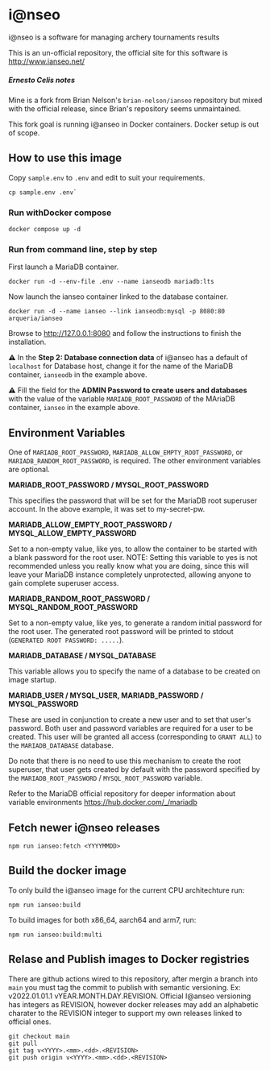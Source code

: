 # i@nseo

i@nseo is a software for managing archery tournaments results

This is an un-official repository, the official site for this software
is http://www.ianseo.net/

##### Ernesto Celis notes

Mine is a fork from Brian Nelson's `brian-nelson/ianseo` repository but
mixed with the official release, since Brian's repository seems
unmaintained.

This fork goal is running i@anseo in Docker containers. Docker setup is
out of scope.

## How to use this image

Copy `sample.env` to `.env` and edit to suit your requirements.

```
cp sample.env .env`
```

### Run withDocker compose

```
docker compose up -d
```

### Run from command line, step by step

First launch a MariaDB container.

```
docker run -d --env-file .env --name ianseodb mariadb:lts
```

Now launch the ianseo container linked to the database container.

```
docker run -d --name ianseo --link ianseodb:mysql -p 8080:80 arqueria/ianseo
```

Browse to http://127.0.0.1:8080 and follow the instructions to
finish the installation.

⚠️  In the **Step 2: Database connection data** of i@anseo has a default of
`localhost` for Database host, change it for the name of the MariaDB
container, `ianseodb` in the example above.

⚠️  Fill the field for the **ADMIN Password to create users and databases**
with the value of the variable `MARIADB_ROOT_PASSWORD` of the MAriaDB
container, `ianseo` in the example above.

## Environment Variables

One of `MARIADB_ROOT_PASSWORD`, `MARIADB_ALLOW_EMPTY_ROOT_PASSWORD`, or
`MARIADB_RANDOM_ROOT_PASSWORD`, is required. The other environment
variables are optional.

**MARIADB_ROOT_PASSWORD / MYSQL_ROOT_PASSWORD**

This specifies the password that will be set for the MariaDB root
superuser account. In the above example, it was set to my-secret-pw.

**MARIADB_ALLOW_EMPTY_ROOT_PASSWORD / MYSQL_ALLOW_EMPTY_PASSWORD**

Set to a non-empty value, like yes, to allow the container to be started
with a blank password for the root user. NOTE: Setting this variable to
yes is not recommended unless you really know what you are doing, since
this will leave your MariaDB instance completely unprotected, allowing
anyone to gain complete superuser access.

**MARIADB_RANDOM_ROOT_PASSWORD / MYSQL_RANDOM_ROOT_PASSWORD**

Set to a non-empty value, like yes, to generate a random initial
password for the root user. The generated root password will be printed
to stdout (`GENERATED ROOT PASSWORD: .....`).

**MARIADB_DATABASE / MYSQL_DATABASE**

This variable allows you to specify the name of a database to be created
on image startup.

**MARIADB_USER / MYSQL_USER, MARIADB_PASSWORD / MYSQL_PASSWORD**

These are used in conjunction to create a new user and to set that
user's password. Both user and password variables are required for a
user to be created. This user will be granted all access (corresponding
to `GRANT ALL`) to the `MARIADB_DATABASE` database.

Do note that there is no need to use this mechanism to create the root
superuser, that user gets created by default with the password specified
by the `MARIADB_ROOT_PASSWORD` / `MYSQL_ROOT_PASSWORD` variable.

Refer to the MariaDB official repository for deeper information about
variable environments https://hub.docker.com/_/mariadb

## Fetch newer i@nseo releases

```
npm run ianseo:fetch <YYYYMMDD>
```

## Build the docker image

To only build the i@anseo image for the current CPU architechture run:

```
npm run ianseo:build
```

To build images for both x86_64, aarch64 and arm7, run:

```
npm run ianseo:build:multi
```

## Relase and Publish images to Docker registries

There are github actions wired to this repository, after mergin a branch into
`main` you must tag the commit to publish with semantic versioning.
Ex: v2022.01.01.1 vYEAR.MONTH.DAY.REVISION. Official I@anseo versioning has
integers as REVISION, however docker releases may add an alphabetic charater to
the REVISION integer to support my own releases linked to official ones.

```
git checkout main
git pull
git tag v<YYYY>.<mm>.<dd>.<REVISION>
git push origin v<YYYY>.<mm>.<dd>.<REVISION>
```
